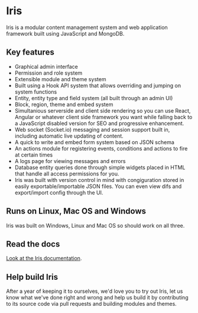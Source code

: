 # Iris

Iris is a modular content management system and web application framework built using JavaScript and MongoDB. 

## Key features

* Graphical admin interface
* Permission and role system
* Extensible module and theme system
* Built using a Hook API system that allows overriding and jumping on system functions
* Entity, entity type and field system (all built through an admin UI)
* Block, region, theme and embed system
* Simultanious serverside and client side rendering so you can use React, Angular or whatever client side framework you want while falling back to a JavaScript disabled version for SEO and progressive enhancement.
* Web socket (Socket.io) messaging and session support built in, including automatic live updating of content.
* A quick to write and embed form system based on JSON schema 
* An actions module for registering events, conditions and actions to fire at certain times
* A logs page for viewing messages and errors
* Database entity queries done through simple widgets placed in HTML that handle all access permissions for you.
* Iris was built with version control in mind with congiguration stored in easily exportable/importable JSON files. You can even view difs and export/import config through the UI.

## Runs on Linux, Mac OS and Windows

Iris was built on Windows, Linux and Mac OS so should work on all three.

## Read the docs

[Look at the Iris documentation](https://github.com/CityWebConsultants/Iris/wiki).

## Help build Iris

After a year of keeping it to ourselves, we'd love you to try out Iris, let us know what we've done right and wrong and help us build it by contributing to its source code via pull requests and building modules and themes.
